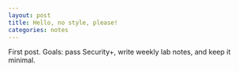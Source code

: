 ```yaml
---
layout: post
title: Hello, no style, please!
categories: notes
---
```


First post. Goals: pass Security+, write weekly lab notes, and keep it minimal.
